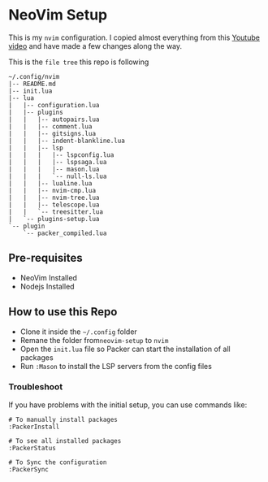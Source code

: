 # NeoVim Setup

This is my `nvim` configuration.
I copied almost everything from this [Youtube video](https://www.youtube.com/watch?v=vdn_pKJUda8) and have made a few changes along the way.

This is the `file tree` this repo is following

```
~/.config/nvim
|-- README.md
|-- init.lua
|-- lua
|   |-- configuration.lua
|   |-- plugins
|   |   |-- autopairs.lua
|   |   |-- comment.lua
|   |   |-- gitsigns.lua
|   |   |-- indent-blankline.lua
|   |   |-- lsp
|   |   |   |-- lspconfig.lua
|   |   |   |-- lspsaga.lua
|   |   |   |-- mason.lua
|   |   |   `-- null-ls.lua
|   |   |-- lualine.lua
|   |   |-- nvim-cmp.lua
|   |   |-- nvim-tree.lua
|   |   |-- telescope.lua
|   |   `-- treesitter.lua
|   `-- plugins-setup.lua
`-- plugin
    `-- packer_compiled.lua
```

## Pre-requisites

- NeoVim Installed
- Nodejs Installed

## How to use this Repo

- Clone it inside the `~/.config` folder
- Remane the folder from`neovim-setup` to `nvim`
- Open the `init.lua` file so Packer can start the installation of all packages
- Run `:Mason` to install the LSP servers from the config files

### Troubleshoot

If you have problems with the initial setup, you can use commands like:

```
# To manually install packages
:PackerInstall

# To see all installed packages
:PackerStatus

# To Sync the configuration
:PackerSync
```
